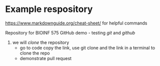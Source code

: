 # Example respository
https://www.markdownguide.org/cheat-sheet/ for helpful commands

Repository for BIOINF 575 GitHub demo - testing *git* and *github*
  1. we will *clone* the repository
     - go to code copy the link, use git clone and the link in a terminal to clone the repo
     - demonstrate pull request

